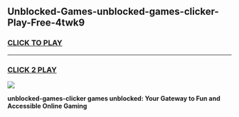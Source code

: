 
## Unblocked-Games-unblocked-games-clicker-Play-Free-4twk9
<h3>
<a href="https://premium76.site?title=unblocked-games-clicker&ref=20A">CLICK TO PLAY</a></h3>
<hr>

<h3>
<a href="https://premium76.site?title=unblocked-games-clicker&ref=20A">CLICK 2 PLAY</a>
  
</h3>

<a href="https://premium76.site?title=unblocked-games-clicker&ref=20A"><img src="https://clearcache.store/games.png"></a>


**unblocked-games-clicker games unblocked: Your Gateway to Fun and Accessible Online Gaming**
